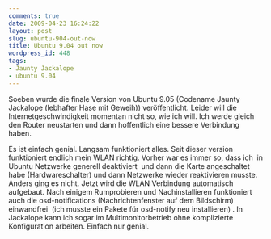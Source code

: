 ```yaml
---
comments: true
date: 2009-04-23 16:24:22
layout: post
slug: ubuntu-904-out-now
title: Ubuntu 9.04 out now
wordpress_id: 448
tags:
- Jaunty Jackalope
- ubuntu 9.04
---
```


Soeben wurde die finale Version von Ubuntu 9.05 (Codename Jaunty Jackalope (lebhafter Hase mit Geweih)) veröffentlicht. Leider will die Internetgeschwindigkeit momentan nicht so, wie ich will. Ich werde gleich den Router neustarten und dann hoffentlich eine bessere Verbindung haben.

Es ist einfach genial. Langsam funktioniert alles. Seit dieser version funktioniert endlich mein WLAN richtig. Vorher war es immer so, dass ich  in Ubuntu Netzwerke generell deaktiviert  und dann die Karte angeschaltet habe (Hardwareschalter) und dann Netzwerke wieder reaktivieren musste. Anders ging es nicht. Jetzt wird die WLAN Verbindung automatisch aufgebaut. Nach einigem Rumprobieren und Nachinstallieren funktioniert auch die osd-notifications (Nachrichtenfenster auf dem Bildschirm) einwandfrei  (ich musste ein Pakete für osd-notify neu installieren) . In Jackalope kann ich sogar im Multimonitorbetrieb ohne komplizierte Konfiguration arbeiten. Einfach nur genial.
